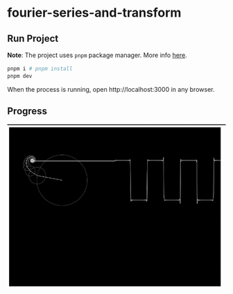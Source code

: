 # fourier-series-and-transform

## Run Project

**Note**: The project uses `pnpm` package manager. More info [here](https://pnpm.io/).

```sh
pnpm i # pnpm install
pnpm dev
```

When the process is running, open http://localhost:3000 in any browser.

## Progress

![Progress](./media/progress.gif)
